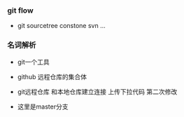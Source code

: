 ### git flow 
- git  sourcetree constone  svn ...

### 名词解析

- git一个工具
- github 远程仓库的集合体
- git远程仓库 和本地仓库建立连接 上传下拉代码    第二次修改

- 这里是master分支
